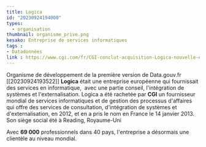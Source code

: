 ```yaml
---
title: Logica
id: "20230924194000"
types:
  - organisation
thumbnail: organisme_prive.png
kesako: Entreprise de services informatiques
tags :
- Datadonnées
link : https://www.cgi.com/fr/CGI-conclut-acquisition-Logica-nouvelle-equipe-direction
---
```


Organisme de développement de la première version de Data.gouv.fr [[20230924193522]] **Logica** était une entreprise européenne qui fournissait des services en informatique,  avec une partie conseil, l'intégration de systèmes et l'externalisation. Logica a été rachetée par **CGI** un fournisseur mondial de services informatiques et de gestion des processus d'affaires qui offre des services de consultation, d'intégration de systèmes et d'externalisation, en 2012, et en a pris le nom en France le 14 janvier 2013. Son siège social été à Reading, Royaume-Uni

Avec **69 000** professionnels dans 40 pays,  l'entreprise a désormais une clientèle au niveau mondial.

 
